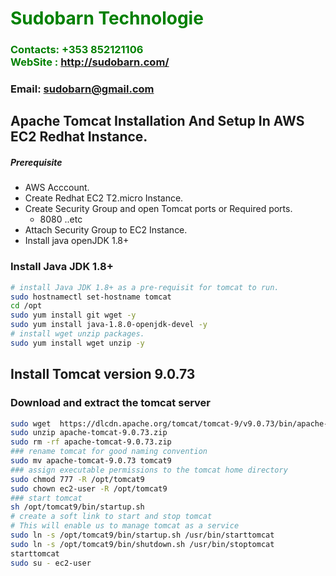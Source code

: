 #  **<span style="color:green">Sudobarn Technologie</span>**
### **<span style="color:green">Contacts: +353 852121106<br> WebSite : <http://sudobarn.com/></span>**
### **Email: sudobarn@gmail.com**



## Apache Tomcat Installation And Setup In AWS EC2 Redhat Instance.
##### Prerequisite
+ AWS Acccount.
+ Create Redhat EC2 T2.micro Instance.
+ Create Security Group and open Tomcat ports or Required ports.
   + 8080 ..etc
+ Attach Security Group to EC2 Instance.
+ Install java openJDK 1.8+

### Install Java JDK 1.8+ 

``` sh
# install Java JDK 1.8+ as a pre-requisit for tomcat to run.
sudo hostnamectl set-hostname tomcat
cd /opt 
sudo yum install git wget -y
sudo yum install java-1.8.0-openjdk-devel -y
# install wget unzip packages.
sudo yum install wget unzip -y
```
## Install Tomcat version 9.0.73
### Download and extract the tomcat server
``` sh
sudo wget  https://dlcdn.apache.org/tomcat/tomcat-9/v9.0.73/bin/apache-tomcat-9.0.73.zip 
sudo unzip apache-tomcat-9.0.73.zip
sudo rm -rf apache-tomcat-9.0.73.zip
### rename tomcat for good naming convention
sudo mv apache-tomcat-9.0.73 tomcat9
### assign executable permissions to the tomcat home directory
sudo chmod 777 -R /opt/tomcat9
sudo chown ec2-user -R /opt/tomcat9
### start tomcat
sh /opt/tomcat9/bin/startup.sh
# create a soft link to start and stop tomcat
# This will enable us to manage tomcat as a service
sudo ln -s /opt/tomcat9/bin/startup.sh /usr/bin/starttomcat
sudo ln -s /opt/tomcat9/bin/shutdown.sh /usr/bin/stoptomcat
starttomcat
sudo su - ec2-user
```


